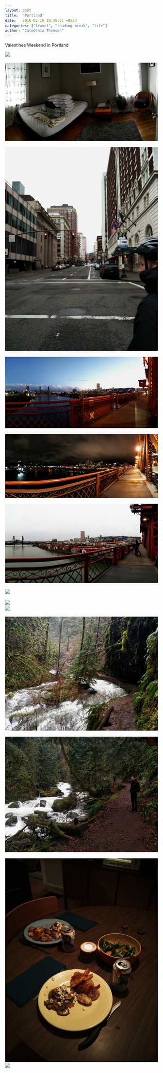 ```yaml
---
layout: post
title:  "Portland"
date:   2016-02-18 19:45:31 +0530
categories: ["travel", "reading break", "life"]
author: "Caledonia Thomson"
---
```


Valentines Weekend in Portland

<div class="row">
    <div class="col-sm-12"><img src="/photos/2016-02-18-portland/1.jpg" /></div>              
</div>
<br>

<div class="row">
	<div class="col-sm-12"><img src="/photos/2016-02-18-portland/11.jpg" /></div> 
</div>     
<br>

<div class="row">                                       
    <div class="col-sm-12"><img src="/photos/2016-02-18-portland/2.jpg" /></div>              
</div>
<br>
<div class="row">                   
<div class="col-sm-12"><img src="/photos/2016-02-18-portland/3.jpg" /></div> 
</div>   
<br>
<div class="row">          
<div class="col-sm-12"><img src="/photos/2016-02-18-portland/4.jpg" /></div> 
</div>    
<br> 
<div class="row">
<div class="col-sm-12"><img src="/photos/2016-02-18-portland/title.jpg" /></div> 
</div>     
<br>

<div class="row">
<div class="col-sm-12"><img src="/photos/2016-02-18-portland/5.jpg" /></div> 
</div>     
<br>

<div class="row">                   
    <div class="col-sm-6"><img src="/photos/2016-02-18-portland/6.jpg" /></div>                       
    <div class="col-sm-6"><img src="/photos/2016-02-18-portland/7.jpg" /></div>              
</div>
<br>

<div class="row">
<div class="col-sm-12"><img src="/photos/2016-02-18-portland/8.jpg" /></div> 
</div>     
<br>

<div class="row">
	<div class="col-sm-12"><img src="/photos/2016-02-18-portland/9.jpg" /></div> 
</div>     
<br>

<div class="row">
	<div class="col-sm-6"><img src="/photos/2016-02-18-portland/10.jpg" /></div> 
	<div class="col-sm-6"><img src="/photos/2016-02-18-portland/12.jpg" /></div> 
</div>     
<br>